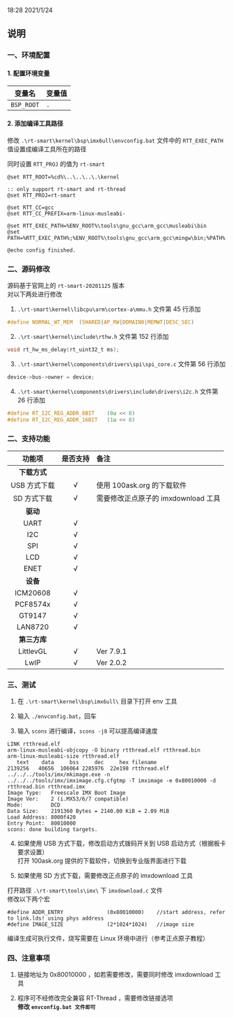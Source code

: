 18:28 2021/1/24

## 说明

### 一、环境配置

#### 1. 配置环境变量

|变量名|变量值|
|:-:|:-|
|`BSP_ROOT`|`.`|

#### 2. 添加编译工具路径

修改 `.\rt-smart\kernel\bsp\imx6ull\envconfig.bat` 文件中的 `RTT_EXEC_PATH`  
值设置成编译工具所在的路径  

同时设置 `RTT_PROJ` 的值为 `rt-smart`  

```
@set RTT_ROOT=%cd%\..\..\..\.\kernel

:: only support rt-smart and rt-thread
@set RTT_PROJ=rt-smart

@set RTT_CC=gcc
@set RTT_CC_PREFIX=arm-linux-musleabi-

@set RTT_EXEC_PATH=%ENV_ROOT%\tools\gnu_gcc\arm_gcc\musleabi\bin
@set PATH=%RTT_EXEC_PATH%;%ENV_ROOT%\tools\gnu_gcc\arm_gcc\mingw\bin;%PATH%

@echo config finished.
```

### 二、源码修改

源码基于官网上的 `rt-smart-20201125` 版本  
对以下两处进行修改  

1. `.\rt-smart\kernel\libcpu\arm\cortex-a\mmu.h` 文件第 45 行添加  

```c
#define NORMAL_WT_MEM  (SHARED|AP_RW|DOMAIN0|MEMWT|DESC_SEC)
```

2. `.\rt-smart\kernel\include\rthw.h` 文件第 152 行添加  

```c
void rt_hw_ms_delay(rt_uint32_t ms);
```

3. `.\rt-smart\kernel\components\drivers\spi\spi_core.c` 文件第 56 行添加  

```c
device->bus->owner = device;
```

4. `.\rt-smart\kernel\components\drivers\include\drivers\i2c.h`  文件第 26 行添加  

```c
#define RT_I2C_REG_ADDR_8BIT    (0u << 8)
#define RT_I2C_REG_ADDR_16BIT   (1u << 8)
```

### 二、支持功能

|功能项|是否支持|备注|
|:-:|:-:|:-|
|**下载方式**||
|USB 方式下载|√|使用 100ask.org 的下载软件|
|SD 方式下载|√|需要修改正点原子的 imxdownload 工具|
|**驱动**|||
|UART|√||
|I2C|√||
|SPI|√||
|LCD|√||
|ENET|√||
|**设备**|||
|ICM20608|√||
|PCF8574x|√||
|GT9147|√||
|LAN8720|√||
|**第三方库**|||
|LittlevGL|√|Ver 7.9.1|
|LwIP|√|Ver 2.0.2|

### 三、测试

1. 在 `.\rt-smart\kernel\bsp\imx6ull\` 目录下打开 env 工具  

2. 输入 `./envconfig.bat`，回车  

3. 输入 `scons` 进行编译，`scons -j8` 可以提高编译速度  

```
LINK rtthread.elf
arm-linux-musleabi-objcopy -O binary rtthread.elf rtthread.bin
arm-linux-musleabi-size rtthread.elf
   text    data     bss     dec     hex filename
2139256   40656  106064 2285976  22e198 rtthread.elf
../../../tools/imx/mkimage.exe -n ../../../tools/imx/imximage.cfg.cfgtmp -T imximage -e 0x80010000 -d rtthread.bin rtthread.imx
Image Type:   Freescale IMX Boot Image
Image Ver:    2 (i.MX53/6/7 compatible)
Mode:         DCD
Data Size:    2191360 Bytes = 2140.00 KiB = 2.09 MiB
Load Address: 8000f420
Entry Point:  80010000
scons: done building targets.
```

4. 如果使用 USB 方式下载，修改启动方式拨码开关到 USB 启动方式（根据板卡要求设置）  
打开 100ask.org 提供的下载软件，切换到专业版界面进行下载  

5. 如果使用 SD 方式下载，需要修改正点原子的 imxdownload 工具  

打开路径 `.\rt-smart\tools\imx\` 下 `imxdownload.c` 文件  
修改以下两个宏  

```
#define ADDR_ENTRY              (0x80010000)    //start address, refer to link.lds! using phys address
#define IMAGE_SIZE              (2*1024*1024)   //image size
```

编译生成可执行文件，烧写需要在 Linux 环境中进行（参考正点原子教程）  

### 四、注意事项

1. 链接地址为 0x80010000 ，如若需要修改，需要同时修改 imxdownload 工具  

2. 程序可不经修改完全兼容 RT-Thread ，需要修改链接选项  
**修改 `envconfig.bat 文件即可`**  
